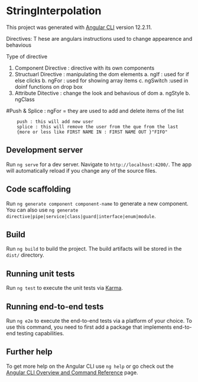 # StringInterpolation

This project was generated with [Angular CLI](https://github.com/angular/angular-cli) version 12.2.11.


Directives: T hese are angulars instructions used to change appearence and behavious 


Type of directive 
1. Component Directive : directive with its own components 
2. Structuarl Directive : manipulating the dom elements 
  a. ngIf : used for if else clicks 
  b. ngFor : used for showing array items 
  c. ngSwitch :used in doinf functions on drop box 
3. Attribute Ditective : change the look and behavious of dom
  a. ngStyle 
  b. ngClass

#Push & Splice : ngFor = they are used to add and delete items of the list 

        push : this will add new user 
        splice : this will remove the user from the que from the last 
        {more or less like FIRST NAME IN : FIRST NAME OUT }"FIFO" 





























## Development server

Run `ng serve` for a dev server. Navigate to `http://localhost:4200/`. The app will automatically reload if you change any of the source files.

## Code scaffolding

Run `ng generate component component-name` to generate a new component. You can also use `ng generate directive|pipe|service|class|guard|interface|enum|module`.

## Build

Run `ng build` to build the project. The build artifacts will be stored in the `dist/` directory.

## Running unit tests

Run `ng test` to execute the unit tests via [Karma](https://karma-runner.github.io).

## Running end-to-end tests

Run `ng e2e` to execute the end-to-end tests via a platform of your choice. To use this command, you need to first add a package that implements end-to-end testing capabilities.

## Further help

To get more help on the Angular CLI use `ng help` or go check out the [Angular CLI Overview and Command Reference](https://angular.io/cli) page.
